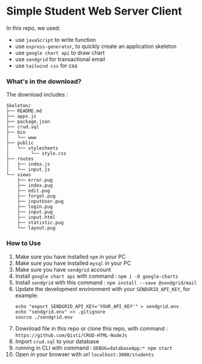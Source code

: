 # Simple Student Web Server Client 

In this repo, we used: 

* use `javaScript` to write function 
* use `express-generator`, to quickly create an application skeleton
* use `google chart api` to draw chart
* use `sendgrid` for transactional email
* use `tailwind css` for css   

### What's in the download?
The download includes :
```
Skeleton/
├── README.md
├── apps.js
├── package.json
├── crud.sql
├── bin
│   └── www
├── public
│   └── stylesheets
│        └── style.css
├── routes
│   ├── index.js
│   └── input.js
└── views
    ├── error.pug
    ├── index.pug
    ├── edit.pug
    ├── forgot.pug
    ├── inputUser.pug
    ├── login.pug
    ├── input.pug
    ├── input.html
    ├── statistic.pug
    └── layout.pug
```
### How to Use
1. Make sure you have installed `npm` in your PC
2. Make sure you have installed `mysql` in your PC
3. Make sure you have `sendgrid` account
4. Install `google chart api` with command :
    `npm i -D google-charts`
5. Install `sendgrid` with this command :
    `npm install --save @sendgrid/mail`
6. Update the development environment with your `SENDGRID_API_KEY`, for example:
    ```
    echo "export SENDGRID_API_KEY='YOUR_API_KEY'" > sendgrid.env
    echo "sendgrid.env" >> .gitignore
    source ./sendgrid.env
    ```
7. Download file in this repo or clone this repo, with command :
    `https://github.com/Qisti/CRUD-HTML-NodeJs`
8. Import `crud.sql` to your database 
9. running in CLI with command :
    `DEBUG=databaseApp:* npm start`
10. Open in your browser with url `localhost:3000/students`